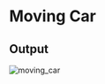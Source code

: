 # Moving Car


## Output

![moving_car](https://user-images.githubusercontent.com/46064269/235503687-efe3bd08-c4ee-4595-abaf-b89d3946e622.gif)

